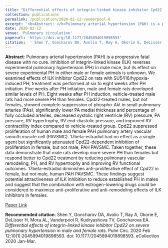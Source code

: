 ```yaml
--- 
title: "Differential effects of integrin-linked kinase inhibitor Cpd22 on severe pulmonary hypertension in male and female rats." 
collection: publications 
permalink: /publication/2020-02-12-vanderpool-8 
excerpt: '<b>Abstract: </b>Pulmonary arterial hypertension (PAH) is a progressive fatal disease with no cure. Inhibition of integrin-linked kinase (ILK) reverses experimental pulmonary hypertension (PH) in male mice, but its effect on severe experimental PH in either male or female animals is unknown. We examined effects of ILK [...]' 
date: 2020-02-12 
venue: 'Pulmonary circulation' 
paperurl: 'https://doi.org/10.1177/2045894019898593' 
citation:  ' Shen Y, Goncharov DA, Avolio T, Ray A, Okorie E, DeLisser H, Mora AL, Vanderpool R, Kudryashova TV, Goncharova EA. <i>Differential effects of integrin-linked kinase inhibitor Cpd22 on severe pulmonary hypertension in male and female rats.</i> Pulm Circ. 2020 Feb 12;10(1):2045894019898593. doi: 10.1177/2045894019898593. eCollection 2020 Jan-Mar.' 
--- 
```

<b>Abstract</b>:  Pulmonary arterial hypertension (PAH) is a progressive fatal disease with no cure. Inhibition of integrin-linked kinase (ILK) reverses experimental pulmonary hypertension (PH) in male mice, but its effect on severe experimental PH in either male or female animals is unknown. We examined effects of ILK inhibitor Cpd22 on rats with SU5416/hypoxia-induced PH; treatment was performed at six to eight weeks after PH initiation. Five weeks after PH initiation, male and female rats developed similar levels of PH. Eight weeks after PH induction, vehicle-treated male rats had more severe PH than females. Cpd22-treated males, but not females, showed complete suppression of phospho-Akt in small pulmonary arteries (PAs), significantly lower PA medial thickness and percentage of fully occluded arteries, decreased systolic right ventricle (RV) pressure, PA pressure, RV hypertrophy, RV end-diastolic pressure, and improved RV contractility index compared to vehicle-treated group. Cpd22 suppressed proliferation of human male and female PAH pulmonary artery vascular smooth muscle cell (PAVSMC). 17beta-estradiol had no effect as a single agent but significantly attenuated Cpd22-dependent inhibition of proliferation in female, but not male, PAH PAVSMC. Taken together, these data demonstrate that male rats develop more severe PH than females but respond better to Cpd22 treatment by reducing pulmonary vascular remodeling, PH, and RV hypertrophy and improving RV functional outcomes. 17beta-estradiol diminishes anti-proliferative effect of Cpd22 in female, but not male, human PAH PAVSMC. These findings suggest potential attractiveness of ILK inhibition to reduce established PH in males and suggest that the combination with estrogen-lowering drugs could be considered to maximize anti-proliferative and anti-remodeling effects of ILK inhibitors in females.  
 
[Paper Link](https://doi.org/10.1177/2045894019898593) 
 
<b>Recommended citation</b>:  Shen Y, Goncharov DA, Avolio T, Ray A, Okorie E, DeLisser H, Mora AL, Vanderpool R, Kudryashova TV, Goncharova EA. <i>Differential effects of integrin-linked kinase inhibitor Cpd22 on severe pulmonary hypertension in male and female rats.</i> Pulm Circ. 2020 Feb 12;10(1):2045894019898593. doi: 10.1177/2045894019898593. eCollection 2020 Jan-Mar. 
